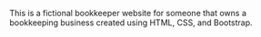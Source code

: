 This is a fictional bookkeeper website for someone that owns a bookkeeping business created using HTML, CSS, and Bootstrap.